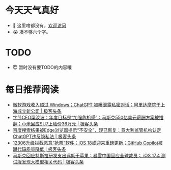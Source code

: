 # 今天天气真好
- 👋 这里啥都没有，[欢迎访问](https://zhangfeng-ola.github.io/)
- 😭 凑不够六个字。
<!---
- 👀 I’m interested in ...
- 🌱 I’m currently learning ...
- 💞️ I’m looking to collaborate on ...
- 📫 How to reach me ...
- 😇 I'm doing something ...

--->

# TODO 
- 😇 暂时没有要TODO的内容哦

<!---
zhangfeng-ola/zhangfeng-ola is a ✨ special ✨ repository because its `README.md` (this file) appears on your GitHub profile.
You can click the Preview link to take a look at your changes.
--->

# 每日推荐阅读
<!-- BLOG-POST-LIST:START -->
- [微软游戏收入超过 Windows；​ChatGPT 被曝泄露私密对话；阿里达摩院于上海成立新公司 | 极客头条](https://blog.csdn.net/weixin_39786569/article/details/135968145)
- [字节CEO梁汝波：年度目标是“加强危机感”；马斯克550亿美元薪酬方案被推翻；小米回应SU7上险价36万元 | 极客头条](https://blog.csdn.net/weixin_39786569/article/details/135951510)
- [百度搜索结果被Edge浏览器提示“不安全”，现已恢复；意大利监管机构认定ChatGPT违反隐私法 | 极客头条](https://blog.csdn.net/weixin_39786569/article/details/135929803)
- [12306升级拦截恶意“抢票”软件；iOS 18或迎来重磅更新；GitHub Copilot被曝代码质量降低 | 极客头条](https://blog.csdn.net/weixin_39786569/article/details/135906666)
- [马斯克回应特斯拉研发支出远低于苹果；暴雪中国回应全球裁员； iOS 17.4 测试版发现大模型相关代码 | 极客头条](https://blog.csdn.net/weixin_39786569/article/details/135905344)
<!-- BLOG-POST-LIST:END -->

